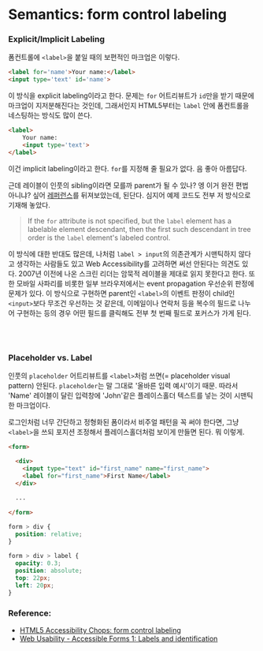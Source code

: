 # Semantics: form control labeling

### Explicit/Implicit Labeling

폼컨트롤에 `<label>`을 붙일 때의 보편적인 마크업은 이렇다.

```html
<label for='name'>Your name:</label>
<input type='text' id='name'>
```

이 방식을 explicit labeling이라고 한다. 문제는 `for` 어트리뷰트가 `id`만을 받기 때문에 마크업이 지저분해진다는 것인데, 그래서인지 HTML5부터는 `label` 안에 폼컨트롤을 네스팅하는 방식도 많이 쓴다.

```html
<label>
	Your name:
    <input type='text'>
</label>
```

이건 implicit labeling이라고 한다. `for`를 지정해 줄 필요가 없다. 음 좋아 아름답다.

근데 레이블이 인풋의 sibling이라면 모를까 parent가 될 수 있나? 엥 이거 완전 편법 아니냐? 싶어 [레퍼런스]를 뒤져보았는데, 된단다. 심지어 예제 코드도 전부 저 방식으로 기재해 놓았다.

>  If the `for` attribute is not specified, but the `label` element has a labelable element descendant, then the first such descendant in tree order is the `label` element's labeled control.

이 방식에 대한 반대도 많은데, 나처럼 `label > input`의 의존관계가 시맨틱하지 않다고 생각하는 사람들도 있고 Web Accessibility를 고려하면 써선 안된다는 의견도 있다. 2007년 이전에 나온 스크린 리더는 암묵적 레이블을 제대로 읽지 못한다고 한다.
또한 모바일 사파리를 비롯한 일부 브라우저에서는 event propagation 우선순위 판정에 문제가 있다. 이 방식으로 구현하면 parent인 `<label>`의 이벤트 판정이 child인 `<input>`보다 무조건 우선하는 것 같은데, 이메일이나 연락처 등을 복수의 필드로 나누어 구현하는 등의 경우 어떤 필드를 클릭해도 전부 첫 번째 필드로 포커스가 가게 된다.

<br><br>

### Placeholder vs. Label

인풋의 ``placeholder`` 어트리뷰트를 ``<label>``처럼 쓰면(= placeholder visual pattern) 안된다. ``placeholder``는 말 그대로 '올바른 입력 예시'이기 때문. 따라서 'Name' 레이블이 달린 입력창에 'John'같은 플레이스홀더 텍스트를 넣는 것이 시맨틱한 마크업이다.

로그인처럼 너무 간단하고 정형화된 폼이라서 비주얼 패턴을 꼭 써야 한다면, 그냥 ``<label>``을 쓰되 포지션 조정해서 플레이스홀더처럼 보이게 만들면 된다. 뭐 이렇게.

```html
<form>

  <div>
    <input type="text" id="first_name" name="first_name">
    <label for="first_name">First Name</label>
  </div>
  
  ...
  
</form>
```

```css
form > div {
  position: relative;
}
  
form > div > label {
  opacity: 0.3;
  position: absolute;
  top: 22px;
  left: 20px;
}
```


### Reference:

 * [HTML5 Accessibility Chops: form control labeling]
 * [Web Usability - Accessible Forms 1: Labels and identification]

[레퍼런스]:https://www.w3.org/TR/html5/forms.html#the-label-element
[HTML5 Accessibility Chops: form control labeling]:https://www.paciellogroup.com/blog/2011/07/html5-accessibility-chops-form-control-labeling/
[Web Usability - Accessible Forms 1: Labels and identification]:http://usability.com.au/2013/04/accessible-forms-1-labels-and-identification/